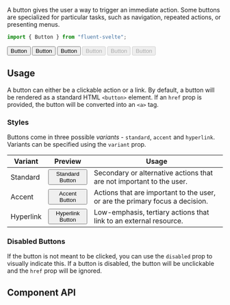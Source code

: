 <script lang="ts">
    import { Button, InfoBar } from "$lib";
    import { Showcase, APIDocs } from "$site/lib";

    import ButtonData from "$lib/Button/Button.svelte?sveld&raw";
</script>

A button gives the user a way to trigger an immediate action. Some buttons are specialized for particular tasks, such as navigation, repeated actions, or presenting menus.

```ts
import { Button } from "fluent-svelte";
```

<Showcase columns={3} repl="0c6ca42e2c5c4868a7a8c1a1a45759eb">
    <Button variant="standard">Button</Button>
    <Button variant="accent">Button</Button>
    <Button variant="hyperlink">Button</Button>
    <Button variant="standard" disabled>Button</Button>
    <Button variant="accent" disabled>Button</Button>
    <Button variant="hyperlink" disabled>Button</Button>
</Showcase>

## Usage

A button can either be a clickable action or a link. By default, a button will be rendered as a standard HTML `<button>` element. If an `href` prop is provided, the button will be converted into an `<a>` tag.

### Styles

Buttons come in three possible _variants_ - `standard`, `accent` and `hyperlink`. Variants can be specified using the `variant` prop.

| Variant   | Preview                                               | Usage                                                                        |
| --------- | ----------------------------------------------------- | ---------------------------------------------------------------------------- |
| Standard  | <Button variant="standard">Standard Button</Button>   | Secondary or alternative actions that are not important to the user.         |
| Accent    | <Button variant="accent">Accent Button</Button>       | Actions that are important to the user, or are the primary focus a decision. |
| Hyperlink | <Button variant="hyperlink">Hyperlink Button</Button> | Low-emphasis, tertiary actions that link to an external resource.            |

### Disabled Buttons

If the button is not meant to be clicked, you can use the `disabled` prop to visually indicate this. If a button is disabled, the button will be unclickable and the `href` prop will be ignored.

## Component API

<APIDocs data={ButtonData} />